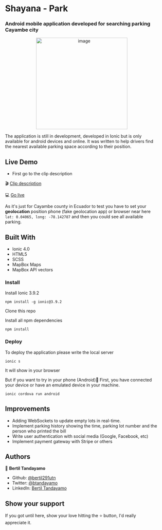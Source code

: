 # Shayana - Park

### Android mobile application developed for searching parking Cayambe city

<p align="center"><img src="https://user-images.githubusercontent.com/24902525/76875113-1a7ecc80-683e-11ea-8764-a13ce690eb0d.png" alt="image" width="300" /></p>

The application is still in development, developed in Ionic but is only available for android devices and online. It was written to help drivers find the nearest available parking space according to their position. 

## Live Demo

- First go to the clip description

🎬 [Clip description](https://www.loom.com/share/b13ddd6ee8b948129f1d01eb2638d20b)

💻 <a href="https://parkingappm.herokuapp.com/" target="_blank">Go live</a>

As it's just for Cayambe county in Ecuador to test you have to set your **geolocation** position phone (fake geolocation app) or browser near here `lat: 0.04065, long: -78.142787` and then you could see all available parking.





## Built With

- Ionic 4.0
- HTML5
- SCSS
- MapBox Maps
- MapBox API vectors

### Install
Install Ionic 3.9.2
```
npm install -g ionic@3.9.2
```
Clone this repo

Install all npm dependencies
```
npm install
```
### Deploy

To deploy the application please write the local server
```
ionic s
```
It will show in your browser

But if you want to try in your phone (Android)🤖
First, you have connected your device or have an emulated device in your machine.
```
ionic cordova run android
```

## Improvements 

- Adding WebSockets to update empty lots in real-time.
- Implement parking history showing the time, parking lot number and the person who printed the bill
- Write user authentication with social media (Google, Facebook, etc)
- Implement payment gateway with Stripe or others

## Authors

👤 **Bertil Tandayamo**

- Github: [@bertil291utn](https://github.com/bertil291utn)
- Twitter: [@btandayamo](https://twitter.com/batandayamo)
- LinkedIn: [Bertil Tandayamo](http://bit.ly/bertil_linkedin)

## Show your support

If you got until here, show your love hitting the ⭐️ button, I'd really appreciate it.
